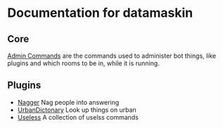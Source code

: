 # Documentation for datamaskin

## Core
[Admin Commands](/datamaskin/admin-commands) are the commands used to
administer bot things, like plugins and which rooms to be in, while it
is running.

## Plugins

- [Nagger](/datamaskin/nagger) Nag people into answering
- [UrbanDictonary](/datamaskin/urban-dictionary) Look up things on urban
- [Useless](/datamaskin/useless/) A collection of uselss commands
